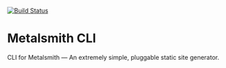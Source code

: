[![Build Status](https://travis-ci.org/metalsmith/metalsmith-cli.svg?branch=master)](https://travis-ci.org/metalsmith/metalsmith-cli)

# Metalsmith CLI

CLI for Metalsmith — An extremely simple, pluggable static site generator.
